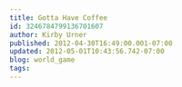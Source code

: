 ```yaml
---
title: Gotta Have Coffee
id: 3246784799136701607
author: Kirby Urner
published: 2012-04-30T16:49:00.001-07:00
updated: 2012-05-01T10:43:56.742-07:00
blog: world_game
tags: 
---
```


